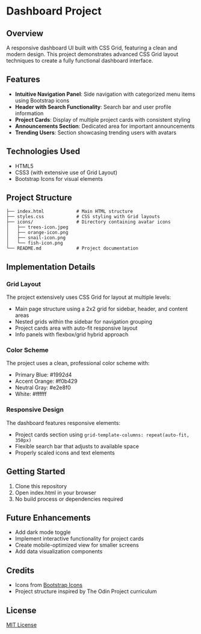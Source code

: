 # Dashboard Project

## Overview
A responsive dashboard UI built with CSS Grid, featuring a clean and modern design. This project demonstrates advanced CSS Grid layout techniques to create a fully functional dashboard interface.

## Features

- **Intuitive Navigation Panel**: Side navigation with categorized menu items using Bootstrap icons
- **Header with Search Functionality**: Search bar and user profile information
- **Project Cards**: Display of multiple project cards with consistent styling
- **Announcements Section**: Dedicated area for important announcements
- **Trending Users**: Section showcasing trending users with avatars

## Technologies Used

- HTML5
- CSS3 (with extensive use of Grid Layout)
- Bootstrap Icons for visual elements

## Project Structure

```
├── index.html            # Main HTML structure
├── styles.css            # CSS styling with Grid layouts
├── icons/                # Directory containing avatar icons
│   ├── trees-icon.jpeg
│   ├── orange-icon.png
│   ├── snail-icon.png
│   └── fish-icon.png
└── README.md             # Project documentation
```

## Implementation Details

### Grid Layout

The project extensively uses CSS Grid for layout at multiple levels:

- Main page structure using a 2x2 grid for sidebar, header, and content areas
- Nested grids within the sidebar for navigation grouping
- Project cards area with auto-fit responsive layout
- Info panels with flexbox/grid hybrid approach

### Color Scheme

The project uses a clean, professional color scheme with:

- Primary Blue: #1992d4
- Accent Orange: #f0b429
- Neutral Gray: #e2e8f0
- White: #ffffff

### Responsive Design

The dashboard features responsive elements:
- Project cards section using `grid-template-columns: repeat(auto-fit, 350px)`
- Flexible search bar that adjusts to available space
- Properly scaled icons and text elements

## Getting Started

1. Clone this repository
2. Open index.html in your browser
3. No build process or dependencies required

## Future Enhancements

- Add dark mode toggle
- Implement interactive functionality for project cards
- Create mobile-optimized view for smaller screens
- Add data visualization components

## Credits

- Icons from [Bootstrap Icons](https://icons.getbootstrap.com/)
- Project structure inspired by The Odin Project curriculum

## License

[MIT License](LICENSE)
